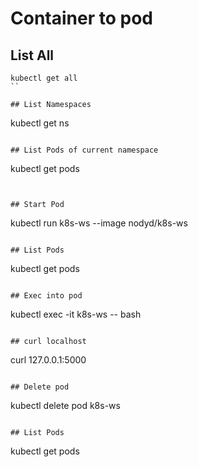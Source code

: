 # Container to pod

## List All

```
kubectl get all 
``

## List Namespaces 

```
kubectl get ns
```

## List Pods of current namespace

```
kubectl get pods
```


## Start Pod

```
kubectl run k8s-ws --image nodyd/k8s-ws
```

## List Pods

```
kubectl get pods
```

## Exec into pod

```
kubectl exec -it k8s-ws -- bash
```

## curl localhost

```
curl 127.0.0.1:5000
```

## Delete pod

```
kubectl delete pod k8s-ws
```

## List Pods

```
kubectl get pods
```

